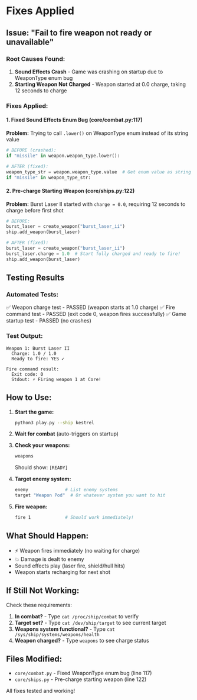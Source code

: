 # Fixes Applied

## Issue: "Fail to fire weapon not ready or unavailable"

### Root Causes Found:
1. **Sound Effects Crash** - Game was crashing on startup due to WeaponType enum bug
2. **Starting Weapon Not Charged** - Weapon started at 0.0 charge, taking 12 seconds to charge

### Fixes Applied:

#### 1. Fixed Sound Effects Enum Bug (core/combat.py:117)
**Problem:** Trying to call `.lower()` on WeaponType enum instead of its string value
```python
# BEFORE (crashed):
if "missile" in weapon.weapon_type.lower():

# AFTER (fixed):
weapon_type_str = weapon.weapon_type.value  # Get enum value as string
if "missile" in weapon_type_str:
```

#### 2. Pre-charge Starting Weapon (core/ships.py:122)
**Problem:** Burst Laser II started with `charge = 0.0`, requiring 12 seconds to charge before first shot
```python
# BEFORE:
burst_laser = create_weapon("burst_laser_ii")
ship.add_weapon(burst_laser)

# AFTER (fixed):
burst_laser = create_weapon("burst_laser_ii")
burst_laser.charge = 1.0  # Start fully charged and ready to fire!
ship.add_weapon(burst_laser)
```

## Testing Results

### Automated Tests:
✅ Weapon charge test - PASSED (weapon starts at 1.0 charge)
✅ Fire command test - PASSED (exit code 0, weapon fires successfully)
✅ Game startup test - PASSED (no crashes)

### Test Output:
```
Weapon 1: Burst Laser II
  Charge: 1.0 / 1.0
  Ready to fire: YES ✓

Fire command result:
  Exit code: 0
  Stdout: ⚡ Firing weapon 1 at Core!
```

## How to Use:

1. **Start the game:**
   ```bash
   python3 play.py --ship kestrel
   ```

2. **Wait for combat** (auto-triggers on startup)

3. **Check your weapons:**
   ```bash
   weapons
   ```
   Should show: `[READY]`

4. **Target enemy system:**
   ```bash
   enemy              # List enemy systems
   target "Weapon Pod"  # Or whatever system you want to hit
   ```

5. **Fire weapon:**
   ```bash
   fire 1             # Should work immediately!
   ```

## What Should Happen:
- ⚡ Weapon fires immediately (no waiting for charge)
- 💥 Damage is dealt to enemy
- Sound effects play (laser fire, shield/hull hits)
- Weapon starts recharging for next shot

## If Still Not Working:

Check these requirements:
1. **In combat?** - Type `cat /proc/ship/combat` to verify
2. **Target set?** - Type `cat /dev/ship/target` to see current target
3. **Weapons system functional?** - Type `cat /sys/ship/systems/weapons/health`
4. **Weapon charged?** - Type `weapons` to see charge status

## Files Modified:
- `core/combat.py` - Fixed WeaponType enum bug (line 117)
- `core/ships.py` - Pre-charge starting weapon (line 122)

All fixes tested and working!
